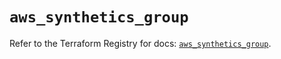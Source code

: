 # `aws_synthetics_group`

Refer to the Terraform Registry for docs: [`aws_synthetics_group`](https://registry.terraform.io/providers/hashicorp/aws/4.67.0/docs/resources/synthetics_group).
